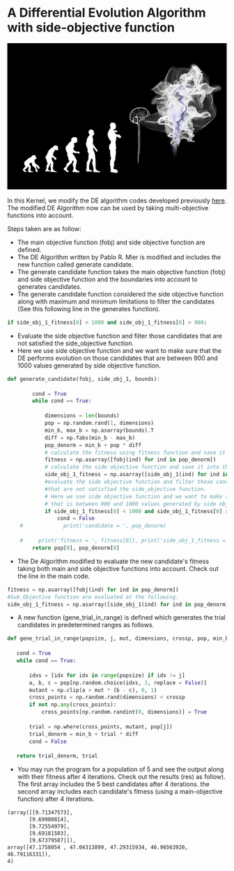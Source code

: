 # A Differential Evolution Algorithm with side-objective function

<p align="center">
  <img width="700" src="assets/download.jpg" >
</p>

In this Kernel, we modify the DE algorithm codes developed previously [here](https://pablormier.github.io/2017/09/05/a-tutorial-on-differential-evolution-with-python/#). 
The modified DE Algorithm now can be used by taking multi-objective functions into account.

Steps taken are as follow:

* The main objective function (fobj) and side objective function are defined.
* The DE Algorithm written by Pablo R. Mier is modified and includes the new function called generate candidate.
* The generate candidate function takes the main objective function (fobj) and side objective function and the boundaries into account to generates candidates.
* The generate candidate function considered the side objective function along with maximum and minimum limitations to filter the candidates 
(See this following line in the generates function).
```python 
if side_obj_1_fitness[0] < 1000 and side_obj_1_fitness[0] > 900: 
```  

* Evaluate the side objective function and filter those candidates that are not satisfied the side_objective function. 
* Here we use side objective function and we want to make sure that the DE performs evolution on those candidates that are between 900 and 1000 values generated by side objective function.

```python
def generate_candidate(fobj, side_obj_1, bounds):
    
        cond = True
        while cond == True:

            dimensions = len(bounds)
            pop = np.random.rand(1, dimensions)
            min_b, max_b = np.asarray(bounds).T
            diff = np.fabs(min_b - max_b)
            pop_denorm = min_b + pop * diff
            # calculate the fitness using fitness function and save it into the fitness parameter
            fitness = np.asarray([fobj(ind) for ind in pop_denorm])
            # calculate the side objective function and save it into the side object_1 parameter
            side_obj_1_fitness = np.asarray([side_obj_1(ind) for ind in pop_denorm])
            #evaluate the side objective function and filter those candidates
            #that are not satisfied the side_objective function.
            # Here we use side objective function and we want to make sure that the DE performs evolution on those candidates 
            # that is between 900 and 1000 values generated by side objective function.
            if side_obj_1_fitness[0] < 1000 and side_obj_1_fitness[0] > 900:
                cond = False
    #             print('candidate = ', pop_denorm)

    #     print('fitness = ', fitness[0]), print('side_obj_1_fitness = ', side_obj_1_fitness[0])
        return pop[0], pop_denorm[0] 
  ```
  
  * The De Algorithm modified to evaluate the new candidate's fitness taking both main and side objective functions into account. 
  Check out the line in the main code.
  ```python 
  fitness = np.asarray([fobj(ind) for ind in pop_denorm])
  #Sub_Objective function are evaluated at the following.
  side_obj_1_fitness = np.asarray([side_obj_1(ind) for ind in pop_denorm])
  ```
 * A new function (gene_trial_in_range) is defined which generates the trial candidates in predetermined ranges as follows.
 ```python
 def gene_trial_in_range(popsize, j, mut, dimensions, crossp, pop, min_b, diff):
    
    cond = True
    while cond == True:
        
        idxs = [idx for idx in range(popsize) if idx != j]
        a, b, c = pop[np.random.choice(idxs, 3, replace = False)]
        mutant = np.clip(a + mut * (b - c), 0, 1)
        cross_points = np.random.rand(dimensions) < crossp
        if not np.any(cross_points):
            cross_points[np.random.randint(0, dimensions)] = True

        trial = np.where(cross_points, mutant, pop[j])
        trial_denorm = min_b + trial * diff
        cond = False

    return trial_denorm, trial
  ```
 
 * You may run the program for a population of 5 and see the output along with their fitness after 4 iterations.
 Check out the results (res) as follow). The first array includes the 5 best candidates after 4 iterations. the second array includes each candidate's fitness (using a main-objective function) after 4 iterations.
 
 ```
 (array([[9.71347573],
        [9.69980814],
        [9.72554979],
        [9.69181503],
        [9.67379587]]),
 array([47.1758054 , 47.04313899, 47.29315934, 46.96563926, 46.79116331]),
 4)
 ```
 
  
  




